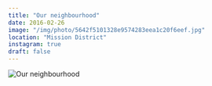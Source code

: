 ```yaml
---
title: "Our neighbourhood"
date: 2016-02-26
image: "/img/photo/5642f5101328e9574283eea1c20f6eef.jpg"
location: "Mission District"
instagram: true
draft: false
---
```


![Our neighbourhood](/img/photo/5642f5101328e9574283eea1c20f6eef.jpg)
